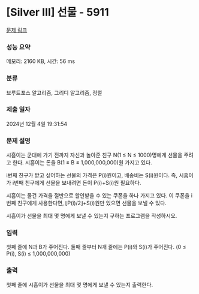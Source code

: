 # [Silver III] 선물 - 5911 

[문제 링크](https://www.acmicpc.net/problem/5911) 

### 성능 요약

메모리: 2160 KB, 시간: 56 ms

### 분류

브루트포스 알고리즘, 그리디 알고리즘, 정렬

### 제출 일자

2024년 12월 4일 19:31:54

### 문제 설명

<p>시흠이는 군대에 가기 전까지 자신과 놀아준 친구 N(1 ≤ N ≤ 1000)명에게 선물을 주려고 한다. 시흠이는 돈을 B(1 ≤ B ≤ 1,000,000,000)원 가지고 있다.</p>

<p>i번째 친구가 받고 싶어하는 선물의 가격은 P(i)원이고, 배송비는 S(i)원이다. 즉, 시흠이가 i번째 친구에게 선물을 보내려면 돈이 P(i)+S(i)원 필요하다.</p>

<p>시흠이는 물건 가격을 절반으로 할인받을 수 있는 쿠폰을 하나 가지고 있다. 이 쿠폰을 i번째 친구에게 사용한다면, ⌊P(i)/2⌋+S(i)원만 있으면 선물을 보낼 수 있다.</p>

<p>시흠이가 선물을 최대 몇 명에게 보낼 수 있는지 구하는 프로그램을 작성하시오.</p>

### 입력 

 <p>첫째 줄에 N과 B가 주어진다. 둘째 줄부터 N개 줄에는 P(i)와 S(i)가 주어진다. (0 ≤ P(i), S(i) ≤ 1,000,000,000)</p>

### 출력 

 <p>첫째 줄에 시흠이가 선물을 최대 몇 명에게 보낼 수 있는지 출력한다.</p>

